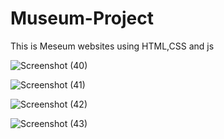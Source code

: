 



# Museum-Project
This is Meseum websites using HTML,CSS and js

![Screenshot (40)](https://user-images.githubusercontent.com/79249131/138421364-77074eac-6e2c-4293-a41c-b55fb60b6bed.png)

![Screenshot (41)](https://user-images.githubusercontent.com/79249131/138421347-07f5b0cf-7c6a-4c62-a823-81fd7a3f5e21.png)

![Screenshot (42)](https://user-images.githubusercontent.com/79249131/138421335-5fba8bb5-1a61-409e-acd8-a3e6c4b4fd19.png)

![Screenshot (43)](https://user-images.githubusercontent.com/79249131/138421299-a30c71d4-ce7c-41a1-bd55-c91b3eea6498.png)












